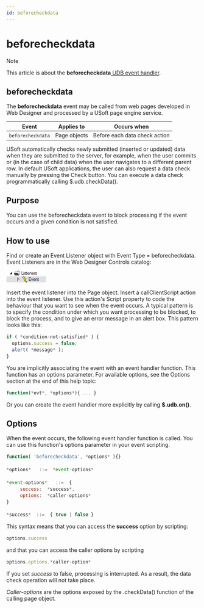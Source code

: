 ```yaml
---
id: beforecheckdata
---
```


# beforecheckdata



> [!NOTE]
> This article is about the **beforecheckdata**[ UDB event handler](/docs/Web%20and%20app%20UIs/UDB%20Events).

## **beforecheckdata**

The **beforecheckdata** event may be called from web pages developed in Web Designer and processed by a USoft page engine service.

|**Event**|**Applies to**|**Occurs when**|
|--------|--------|--------|
|`beforecheckdata`|Page objects|Before each data check action|



USoft automatically checks newly submitted (inserted or updated) data when they are submitted to the server, for example, when the user commits or (in the case of child data) when the user navigates to a different parent row. In default USoft applications, the user can also request a data check manually by pressing the Check button. You can execute a data check programmatically calling $.udb.checkData().

## Purpose

You can use the beforecheckdata event to block processing if the event occurs and a given condition is not satisfied.

## How to use

Find or create an Event Listener object with Event Type = beforecheckdata. Event Listeners are in the Web Designer Controls catalog:

![](./assets/ff8672be-ff07-426e-ba7e-0ecf37444b63.png)

Insert the event listener into the Page object. Insert a callClientScript action into the event listener. Use this action's Script property to code the behaviour that you want to see when the event occurs. A typical pattern is to specify the condition under which you want processing to be blocked, to block the process, and to give an error message in an alert box. This pattern looks like this:

```js
if ( *condition-not-satisfied* ) {
  options.success = false;
  alert( *message* );
}

```

You are implicitly associating the event with an event handler function. This function has an options parameter. For available options, see the Options section at the end of this help topic:

```js
function(*evt*, *options*){ ... }
```

Or you can create the event handler more explicitly by calling **$.udb.on()**.

## Options

When the event occurs, the following event handler function is called. You can use this function's options parameter in your event scripting.

```js
function( 'beforecheckdata', *options* ){}

*options*   ::=  *event-options*

*event-options*   ::=  {
     success:  *success*,
     options:  *caller-options*
}

*success*  ::=  { true | false }
```

This syntax means that you can access the **success** option by scripting:

```js
options.success
```

and that you can access the caller options by scripting

```js
options.options.*caller-option*
```

If you set *success* to false, processing is interrupted. As a result, the data check operation will not take place.

*Caller-options* are the options exposed by the .checkData() function of the calling page object.

 